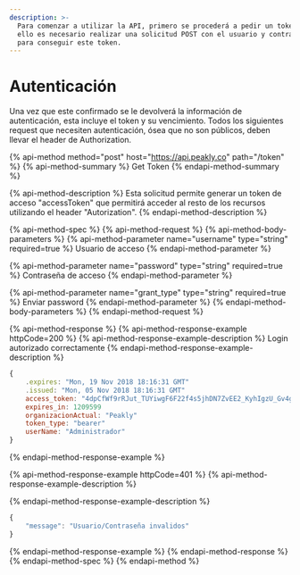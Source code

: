 ```yaml
---
description: >-
  Para comenzar a utilizar la API, primero se procederá a pedir un token. Para
  ello es necesario realizar una solicitud POST con el usuario y contraseña,
  para conseguir este token.
---
```


# Autenticación

Una vez que este confirmado se le devolverá la información de autenticación, esta incluye el token y su vencimiento. Todos los siguientes request que necesiten autenticación, ósea que no son públicos, deben llevar el header de Authorization.

{% api-method method="post" host="https://api.peakly.co" path="/token" %}
{% api-method-summary %}
Get Token
{% endapi-method-summary %}

{% api-method-description %}
Esta solicitud permite generar un token de acceso "accessToken" que permitirá acceder al resto de los recursos utilizando el header "Autorization".
{% endapi-method-description %}

{% api-method-spec %}
{% api-method-request %}
{% api-method-body-parameters %}
{% api-method-parameter name="username" type="string" required=true %}
Usuario de acceso
{% endapi-method-parameter %}

{% api-method-parameter name="password" type="string" required=true %}
Contraseña de acceso
{% endapi-method-parameter %}

{% api-method-parameter name="grant\_type" type="string" required=true %}
Enviar password
{% endapi-method-parameter %}
{% endapi-method-body-parameters %}
{% endapi-method-request %}

{% api-method-response %}
{% api-method-response-example httpCode=200 %}
{% api-method-response-example-description %}
Login autorizado correctamente
{% endapi-method-response-example-description %}

```javascript
{
    .expires: "Mon, 19 Nov 2018 18:16:31 GMT"
    .issued: "Mon, 05 Nov 2018 18:16:31 GMT"
    access_token: "4dpCfWf9rRJut_TUYiwgF6F22f4s5jhDN7ZvEE2_KyhIgzU_Gv4gRu0rA6xQmWggubAnaFhs_YabceeryuCTG8eW81cTX2AwQS3CUp534wVmm2GOsZG9ezOr123jRXmk6IJWpPydB4QxOw9RBzIuEOFEd-LQe5_O0dOAN5-V1pQ7S0wK7UHii0VxvwSZx_iqlJBzdhKZFT86ulLsCsiV-M4nKRcxF-1awbSW5jvCYGTsv_8-DxRw0AfMm3z4CEs5jBQDHsdWxLNOnRteKHEIyAOMQ82Xm212b5HRU6gOADECQJovsLr2-WM444HuZyOTXB4M0L1KJwt0NXdXM_fMDIE5s0YISwfTffpauJJZS754IIpUDI0F3n3aZpTPLj5rgcREDIVvPKw1OijjWlQdReZN108iGxgFalR3btgDbMdddc2I_c1jJGLowZSZStqMhG6-oZpglMw3npIlKKXW1wMBmsToFRQWUdKgQtsPL8c7NDUpt31otkKfasqpPyitiiWh26WEasKBjeva6uxvvv3UlE9V9_sn5HrGFhasE1MGw"
    expires_in: 1209599
    organizacionActual: "Peakly"
    token_type: "bearer"
    userName: "Administrador"
}
```
{% endapi-method-response-example %}

{% api-method-response-example httpCode=401 %}
{% api-method-response-example-description %}

{% endapi-method-response-example-description %}

```javascript
{
    "message": "Usuario/Contraseña invalidos"
}
```
{% endapi-method-response-example %}
{% endapi-method-response %}
{% endapi-method-spec %}
{% endapi-method %}

